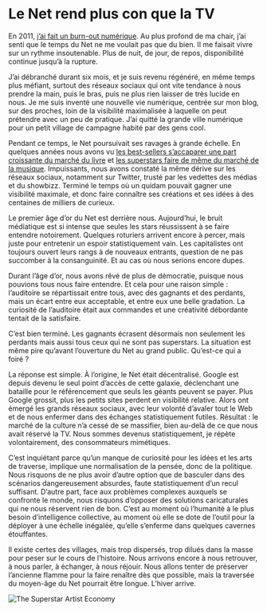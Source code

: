 # Le Net rend plus con que la TV

En 2011, [j’ai fait un burn-out numérique](https://tcrouzet.com/jai-debranche/). Au plus profond de ma chair, j’ai senti que le temps du Net ne me voulait pas que du bien. Il me faisait vivre sur un rythme insoutenable. Plus de nuit, de jour, de repos, disponibilité continue jusqu’à la rupture.<span id="more-34662"></span>

J’ai débranché durant six mois, et je suis revenu régénéré, en même temps plus méfiant, surtout des réseaux sociaux qui ont vite tendance à nous prendre la main, puis le bras, puis ne plus rien laisser de très lucide en nous. Je me suis inventé une nouvelle vie numérique, centrée sur mon blog, sur des proches, loin de la visibilité maximalisée à laquelle on peut prétendre avec un peu de pratique. J’ai quitté la grande ville numérique pour un petit village de campagne habité par des gens cool.

Pendant ce temps, le Net poursuivait ses ravages à grande échelle. En quelques années nous avons vu [les best-sellers s’accaparer une part croissante du marché du livre](https://tcrouzet.com/2014/02/20/la-desintegration-du-marche-du-livre/) et [les superstars faire de même du marché de la musique](http://musicindustryblog.wordpress.com/2014/03/04/the-death-of-the-long-tail/). Impuissants, nous avons constaté la même dérive sur les réseaux sociaux, notamment sur Twitter, trusté par les vedettes des médias et du showbizz. Terminé le temps où un quidam pouvait gagner une visibilité maximale, et donc faire connaître ses créations et ses idées à des centaines de milliers de curieux.

Le premier âge d’or du Net est derrière nous. Aujourd’hui, le bruit médiatique est si intense que seules les stars réussissent à se faire entendre notoirement. Quelques roturiers arrivent encore à percer, mais juste pour entretenir un espoir statistiquement vain. Les capitalistes ont toujours ouvert leurs rangs à de nouveaux entrants, question de ne pas succomber à la consanguinité. Et au cas où nous serions encore dupes.

Durant l’âge d’or, nous avons rêvé de plus de démocratie, puisque nous pouvions tous nous faire entendre. Et cela pour une raison simple : l’auditoire se répartissait entre tous, avec des gagnants et des perdants, mais un écart entre eux acceptable, et entre eux une belle gradation. La curiosité de l’auditoire était aux commandes et une créativité débordante tentait de la satisfaire.

C’est bien terminé. Les gagnants écrasent désormais non seulement les perdants mais aussi tous ceux qui ne sont pas superstars. La situation est même pire qu’avant l’ouverture du Net au grand public. Qu’est-ce qui a foiré ?

La réponse est simple. À l’origine, le Net était décentralisé. Google est depuis devenu le seul point d’accès de cette galaxie, déclenchant une bataille pour le référencement que seuls les géants peuvent se payer. Plus Google grossit, plus les petits sites perdent en visibilité relative. Alors ont émergé les grands réseaux sociaux, avec leur volonté d’avaler tout le Web et de nous enfermer dans des échanges statistiquement futiles. Résultat : le marché de la culture n’a cessé de se massifier, bien au-delà de ce que nous avait réservé la TV. Nous sommes devenus statistiquement, je répète volontairement, des consommateurs mimétiques.

C’est inquiétant parce qu’un manque de curiosité pour les idées et les arts de traverse, implique une normalisation de la pensée, donc de la politique. Nous risquons de ne plus avoir d’autre option que de basculer dans des scénarios dangereusement absurdes, faute statistiquement d’un recul suffisant. D’autre part, face aux problèmes complexes auxquels se confronte le monde, nous risquons d’opposer des solutions caricaturales qui ne nous réservent rien de bon. C’est au moment où l’humanité à le plus besoin d’intelligence collective, au moment où elle se dote de l’outil pour la déployer à une échelle inégalée, qu’elle s’enferme dans quelques cavernes étouffantes.

Il existe certes des villages, mais trop dispersés, trop dilués dans la masse pour peser sur le cours de l’histoire. Nous arrivons encore à nous retrouver, à nous parler, à échanger, à nous réjouir. Nous allons tenter de préserver l’ancienne flamme pour la faire renaître dès que possible, mais la traversée du moyen-âge du Net pourrait être longue. L’hiver arrive.

![The Superstar Artist Economy](https://tcrouzet.com/images_tc/2014/03/superstars.jpg)
